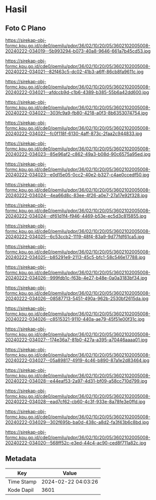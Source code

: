 # Hasil

## Foto C Plano

https://sirekap-obj-formc.kpu.go.id/cde0/pemilu/pdpr/36/02/10/20/05/3602102005008-20240222-034019--5b993294-b073-40a8-9646-661a7b45cd53.jpg

https://sirekap-obj-formc.kpu.go.id/cde0/pemilu/pdpr/36/02/10/20/05/3602102005008-20240222-034021--82f463c5-dc02-41b3-a6ff-86cb8fa9611c.jpg

https://sirekap-obj-formc.kpu.go.id/cde0/pemilu/pdpr/36/02/10/20/05/3602102005008-20240222-034021--afdccb9d-c1b6-4389-b385-55b6a42dd600.jpg

https://sirekap-obj-formc.kpu.go.id/cde0/pemilu/pdpr/36/02/10/20/05/3602102005008-20240222-034022--303fc9a9-fb80-4218-a0f3-8b6353074754.jpg

https://sirekap-obj-formc.kpu.go.id/cde0/pemilu/pdpr/36/02/10/20/05/3602102005008-20240222-034022--fc0f118f-6130-4aff-873c-2faa2c944833.jpg

https://sirekap-obj-formc.kpu.go.id/cde0/pemilu/pdpr/36/02/10/20/05/3602102005008-20240222-034023--85e96af2-c862-49a3-b08d-90c6575a95ed.jpg

https://sirekap-obj-formc.kpu.go.id/cde0/pemilu/pdpr/36/02/10/20/05/3602102005008-20240222-034023--e0d15e05-0cc2-40e2-b327-c4ae0ccedf50.jpg

https://sirekap-obj-formc.kpu.go.id/cde0/pemilu/pdpr/36/02/10/20/05/3602102005008-20240222-034024--4ea66d8c-83ee-4f26-a0e7-27a17e92f328.jpg

https://sirekap-obj-formc.kpu.go.id/cde0/pemilu/pdpr/36/02/10/20/05/3602102005008-20240222-034024--df61d1f4-f946-4469-b53e-ec5d3c815855.jpg

https://sirekap-obj-formc.kpu.go.id/cde0/pemilu/pdpr/36/02/10/20/05/3602102005008-20240222-034025--6c53ccb2-1119-48f4-83a9-9d77fdf61ca5.jpg

https://sirekap-obj-formc.kpu.go.id/cde0/pemilu/pdpr/36/02/10/20/05/3602102005008-20240222-034025--b85291e9-2113-45c5-bfc1-58c546e17788.jpg

https://sirekap-obj-formc.kpu.go.id/cde0/pemilu/pdpr/36/02/10/20/05/3602102005008-20240222-034026--999fdb1c-f63b-4e27-b48e-0a0a3183bf34.jpg

https://sirekap-obj-formc.kpu.go.id/cde0/pemilu/pdpr/36/02/10/20/05/3602102005008-20240222-034026--08587713-5451-490a-962b-2530bf2615da.jpg

https://sirekap-obj-formc.kpu.go.id/cde0/pemilu/pdpr/36/02/10/20/05/3602102005008-20240222-034026--c8515321-9110-440a-ae79-45f51e00f31c.jpg

https://sirekap-obj-formc.kpu.go.id/cde0/pemilu/pdpr/36/02/10/20/05/3602102005008-20240222-034027--174e36a7-81b0-427a-a395-a70446aaaa01.jpg

https://sirekap-obj-formc.kpu.go.id/cde0/pemilu/pdpr/36/02/10/20/05/3602102005008-20240222-034027--05a89817-4919-4c46-b890-87a1e2d83464.jpg

https://sirekap-obj-formc.kpu.go.id/cde0/pemilu/pdpr/36/02/10/20/05/3602102005008-20240222-034028--e44eaf53-2a97-4d31-bf09-a58cc710d799.jpg

https://sirekap-obj-formc.kpu.go.id/cde0/pemilu/pdpr/36/02/10/20/05/3602102005008-20240222-034028--ead7cf62-cb60-4c3f-933e-8a78fe3e0ffd.jpg

https://sirekap-obj-formc.kpu.go.id/cde0/pemilu/pdpr/36/02/10/20/05/3602102005008-20240222-034029--302f695b-ba0d-438c-a8d2-fa3f43b6c8bd.jpg

https://sirekap-obj-formc.kpu.go.id/cde0/pemilu/pdpr/36/02/10/20/05/3602102005008-20240222-034020--568ff52c-e3ed-44c4-ac90-ced8f711a82c.jpg


## Metadata

| Key        | Value               |
| ---------- | ------------------- |
| Time Stamp | 2024-02-22 04:03:26 |
| Kode Dapil | 3601                |



